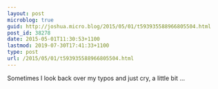 ```yaml
---
layout: post
microblog: true
guid: http://joshua.micro.blog/2015/05/01/t593935588966805504.html
post_id: 38278
date: 2015-05-01T11:30:53+1100
lastmod: 2019-07-30T17:41:33+1100
type: post
url: /2015/05/01/t593935588966805504.html
---
```

Sometimes I look back over my typos and just cry, a little bit ...
